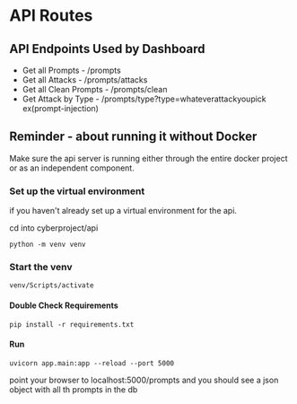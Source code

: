 # API Routes

## API Endpoints Used by Dashboard
- Get all Prompts - /prompts
- Get all Attacks - /prompts/attacks
- Get all Clean Prompts - /prompts/clean
- Get Attack by Type - /prompts/type?type=whateverattackyoupick ex(prompt-injection)

## Reminder - about running it without Docker
Make sure the api server is running either through the entire docker project
or as an independent component.

### Set up the virtual environment 
if you haven't already set up a virtual environment for the api. 

cd into cyberproject/api
```
python -m venv venv
```

### Start the venv
```
venv/Scripts/activate
```

#### Double Check Requirements
```
pip install -r requirements.txt
```

#### Run
```
uvicorn app.main:app --reload --port 5000
```

point your browser to localhost:5000/prompts and you should see a json object with all th prompts in the db


